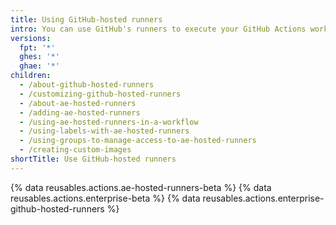 ```yaml
---
title: Using GitHub-hosted runners
intro: You can use GitHub's runners to execute your GitHub Actions workflows.
versions:
  fpt: '*'
  ghes: '*'
  ghae: '*'
children:
  - /about-github-hosted-runners
  - /customizing-github-hosted-runners
  - /about-ae-hosted-runners
  - /adding-ae-hosted-runners
  - /using-ae-hosted-runners-in-a-workflow
  - /using-labels-with-ae-hosted-runners
  - /using-groups-to-manage-access-to-ae-hosted-runners
  - /creating-custom-images
shortTitle: Use GitHub-hosted runners
---
```

{% data reusables.actions.ae-hosted-runners-beta %}
{% data reusables.actions.enterprise-beta %}
{% data reusables.actions.enterprise-github-hosted-runners %}

